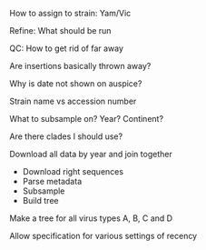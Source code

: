 How to assign to strain: Yam/Vic

Refine: What should be run

QC: How to get rid of far away 

Are insertions basically thrown away?

Why is date not shown on auspice?

Strain name vs accession number

What to subsample on? Year? Continent?

Are there clades I should use?

Download all data by year and join together



- Download right sequences
- Parse metadata
- Subsample
- Build tree

Make a tree for all virus types A, B, C and D


Allow specification for various settings of recency



